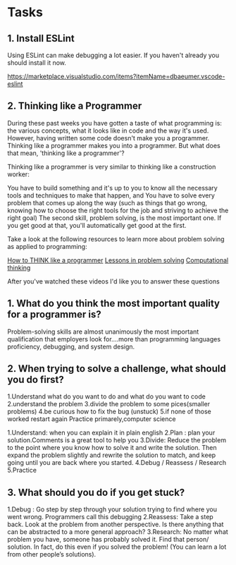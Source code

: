 # Tasks

## 1. Install ESLint

Using ESLint can make debugging a lot easier. If you haven't already you should install it now.

https://marketplace.visualstudio.com/items?itemName=dbaeumer.vscode-eslint

## 2. Thinking like a Programmer

During these past weeks you have gotten a taste of what programming is: the various concepts, what it looks like in code and the way it's used. However, having written some code doesn't make you a programmer. Thinking like a programmer makes you into a programmer. But what does that mean, 'thinking like a programmer'?

Thinking like a programmer is very similar to thinking like a construction worker:

You have to build something and it's up to you to know all the necessary tools and techniques to make that happen, and
You have to solve every problem that comes up along the way (such as things that go wrong, knowing how to choose the right tools for the job and striving to achieve the right goal)
The second skill, problem solving, is the most important one. If you get good at that, you'll automatically get good at the first.

Take a look at the following resources to learn more about problem solving as applied to programming:

[How to THINK like a programmer](https://www.youtube.com/watch?v=NNazO2tMHno)
[Lessons in problem solving](https://www.freecodecamp.org/news/how-to-think-like-a-programmer-lessons-in-problem-solving-d1d8bf1de7d2/)
[Computational thinking](https://www.youtube.com/watch?v=qbnTZCj0ugI)

After you've watched these videos I'd like you to answer these questions

## 1. What do you think the most important quality for a programmer is?

Problem-solving skills are almost unanimously the most important qualification that employers look for….more than programming languages proficiency, debugging, and system design.


## 2. When trying to solve a challenge, what should you do first?

<!-- From first video :  -->
1.Understand what do you want to do and what do you want to code
2.understand the problem
3.divide the problem to some pices(smaller problems)
4.be curious how to fix the bug (unstuck)
5.if none of those worked restart again
Practice primarely,computer science 
<!-- From second link -->
1.Understand:
when you can explain it in plain english
2.Plan :
plan your solution.Comments is a great tool to help you
3.Divide:
Reduce the problem to the point where you know how to solve it and write the solution. Then expand the problem slightly and rewrite the solution to match, and keep going until you are back where you started.
4.Debug / Reassess / Research
5.Practice



## 3. What should you do if you get stuck?

1.Debug : 
 Go step by step through your solution trying to find where you went wrong. Programmers call this debugging
2.Reassess:
Take a step back. Look at the problem from another perspective. Is there anything that can be abstracted to a more general approach?
3.Research:
 No matter what problem you have, someone has probably solved it. Find that person/ solution. In fact, do this even if you solved the problem! (You can learn a lot from other people’s solutions).
